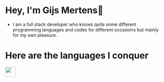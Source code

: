 # Hey, I'm Gijs Mertens👋

- I am a full stack developer who knows quite some different programming languages ​​and codes for different occasions but mainly for my own pleasure.

# Here are the languages I conquer
<img height="32" width="32" src="https://i.ibb.co/VDFGWcH/kotlin.png" />
